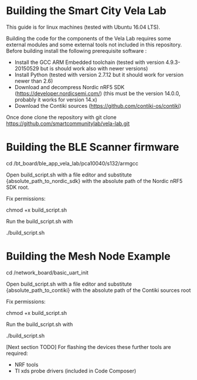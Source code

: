 Building the Smart City Vela Lab
========================

This guide is for linux machines (tested with Ubuntu 16.04 LTS).

Building the code for the components of the Vela Lab requires some external modules and some external tools not included in this repository.
Before building install the following prerequisite software :
* Install the GCC ARM Embedded toolchain (tested with version 4.9.3-20150529 but is should work also with newer versions)
* Install Python (tested with version 2.7.12 but it should work for version newer than 2.6)
* Download and decompress Nordic nRF5 SDK (https://developer.nordicsemi.com/) (this must be the version 14.0.0, probably it works for version 14.x)
* Download the Contiki sources (https://github.com/contiki-os/contiki)

Once done clone the repository with
git clone https://github.com/smartcommunitylab/vela-lab.git


Building the BLE Scanner firmware
========================
cd /bt_board/ble_app_vela_lab/pca10040/s132/armgcc

Open build_script.sh with a file editor and substitute {absolute_path_to_nordic_sdk} with the absolute path of the Nordic nRF5 SDK root.

Fix permissions:

chmod +x build_script.sh

Run the build_script.sh with

./build_script.sh


Building the Mesh Node Example
========================
cd /network_board/basic_uart_init

Open build_script.sh with a file editor and substitute {absolute_path_to_contiki} with the absolute path of the Contiki sources root

Fix permissions:

chmod +x build_script.sh

Run the build_script.sh with

./build_script.sh



[Next section TODO]
For flashing the devices these further tools are required:
* NRF tools 
* TI xds probe drivers (included in Code Composer)
